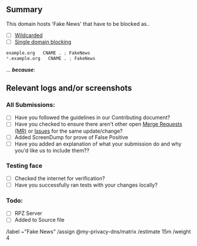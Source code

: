 ## Summary

<!-- Summarize the FakeNews  encountered concisely, and keep any 
domains in back ticks `(`)` -->

This domain hosts 'Fake News' that have to be blocked as..

- [ ] [Wildcarded](source/fake-news/wildcard.list)
- [ ] [Single domain blocking](source/fake-news/domains.list)

```python
example.org   CNAME . ; FakeNews 
*.example.org   CNAME . ; FakeNews 
```

... ***because***:

## Relevant logs and/or screenshots

<!-- Paste any relevant logs - please use code blocks (```) to format 
console output, logs, and code as it's very hard to read otherwise. -->


### All Submissions:
- [ ] Have you followed the guidelines in our Contributing document?
- [ ] Have you checked to ensure there aren't other open
	[Merge Requests (MR)](../merge_requests) or [Issues](../issues) for
	the same update/change?
- [ ] Added ScreenDump for prove of False Positive
- [ ] Have you added an explanation of what your submission do and why
	you'd like us to include them??

### Testing face
- [ ] Checked the internet for verification?
- [ ] Have you successfully ran tests with your changes locally?

### Todo:
- [ ] RPZ Server
- [ ] Added to Source file

/label ~"Fake News" 
/assign @my-privacy-dns/matrix 
/estimate 15m
/weight 4
